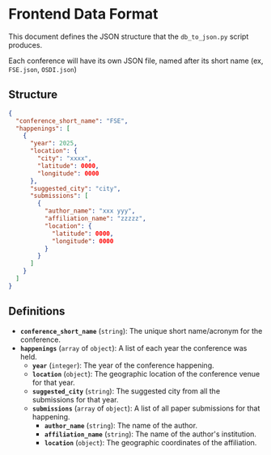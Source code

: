 # Frontend Data Format

This document defines the JSON structure that the `db_to_json.py` script produces.

Each conference will have its own JSON file, named after its short name (ex, `FSE.json`, `OSDI.json`)

## Structure

```json
{
  "conference_short_name": "FSE",
  "happenings": [
    {
      "year": 2025,
      "location": {
        "city": "xxxx",
        "latitude": 0000,
        "longitude": 0000
      },
      "suggested_city": "city",
      "submissions": [
        {
          "author_name": "xxx yyy",
          "affiliation_name": "zzzzz",
          "location": {
            "latitude": 0000,
            "longitude": 0000
          }
        }
      ]
    }
  ]
}
```

## Definitions

- **`conference_short_name`** (`string`): The unique short name/acronym for the conference.
- **`happenings`** (`array` of `object`): A list of each year the conference was held.
  - **`year`** (`integer`): The year of the conference happening.
  - **`location`** (`object`): The geographic location of the conference venue for that year.
  - **`suggested_city`** (`string`): The suggested city from all the submissions for that year.
  - **`submissions`** (`array` of `object`): A list of all paper submissions for that happening.
    - **`author_name`** (`string`): The name of the author.
    - **`affiliation_name`** (`string`): The name of the author's institution.
    - **`location`** (`object`): The geographic coordinates of the affiliation.
